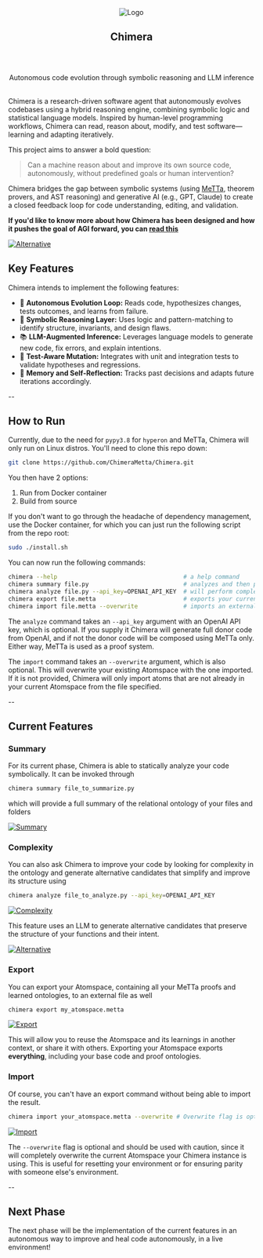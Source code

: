 <div align="center">
  <a>
    <img src="https://github.com/ChimeraMetta/Chimera/blob/main/assets/header.jpg?raw=true" alt="Logo">
  </a>

  <h2 align="center">Chimera</h2> <div style="height:30px"></div>

  <p align="center">
Autonomous code evolution through symbolic reasoning and LLM inference
    <br />
    <br />
  </p>
</div>

Chimera is a research-driven software agent that autonomously evolves codebases using a hybrid reasoning engine, combining symbolic logic and statistical language models. Inspired by human-level programming workflows, Chimera can read, reason about, modify, and test software—learning and adapting iteratively.

This project aims to answer a bold question:

> Can a machine reason about and improve its own source code, autonomously, without predefined goals or human intervention?

Chimera bridges the gap between symbolic systems (using [MeTTa](https://metta-lang.dev/docs/learn/learn.html), theorem provers, and AST reasoning) and generative AI (e.g., GPT, Claude) to create a closed feedback loop for code understanding, editing, and validation.

**If you'd like to know more about how Chimera has been designed and how it pushes the goal of AGI forward, you can [read this](./DESIGN.md)**

[![Alternative](./assets/alternative.png)](./assets/alternative.png)

## Key Features

Chimera intends to implement the following features:

- 🔄 **Autonomous Evolution Loop:** Reads code, hypothesizes changes, tests outcomes, and learns from failure.
- 🧩 **Symbolic Reasoning Layer:** Uses logic and pattern-matching to identify structure, invariants, and design flaws.
- 📚 **LLM-Augmented Inference:** Leverages language models to generate new code, fix errors, and explain intentions.
- 🧪 **Test-Aware Mutation:** Integrates with unit and integration tests to validate hypotheses and regressions.
- 🧠 **Memory and Self-Reflection:** Tracks past decisions and adapts future iterations accordingly.

--

## How to Run

Currently, due to the need for `pypy3.8` for `hyperon` and MeTTa, Chimera will only run on Linux distros. You'll need to clone this repo down:  

```bash
git clone https://github.com/ChimeraMetta/Chimera.git
```

You then have 2 options:

1. Run from Docker container
2. Build from source

If you don't want to go through the headache of dependency management, use the Docker container, for which you can just run the following 
script from the repo root:

```bash
sudo ./install.sh
```

You can now run the following commands:

```bash
chimera --help                                    # a help command
chimera summary file.py                           # analyzes and then provides a MeTTa summary of your file
chimera analyze file.py --api_key=OPENAI_API_KEY  # will perform complexity analysis and guide you through generating improved alternatives to your functions
chimera export file.metta                         # exports your current atomspace to a .metta file at the specified path
chimera import file.metta --overwrite             # imports an external .metta file into your atomspace
```

The `analyze` command takes an `--api_key` argument with an OpenAI API key, which is optional. If you supply it Chimera will 
generate full donor code from OpenAI, and if not the donor code will be composed using MeTTa only. Either way, MeTTa is used as 
a proof system.

The `import` command takes an `--overwrite` argument, which is also optional. This will overwrite your existing Atomspace with the 
one imported. If it is not provided, Chimera will only import atoms that are not already in your current Atomspace from the file specified.

--

## Current Features

### Summary

For its current phase, Chimera is able to statically analyze your code symbolically. It can be invoked through 

```sh
chimera summary file_to_summarize.py
```

which will provide a full summary of the relational ontology of your files and folders

[![Summary](./assets/summary.png)](./assets/summary.png)

### Complexity

You can also ask Chimera to improve your code by looking for complexity in the ontology and generate alternative 
candidates that simplify and improve its structure using

```sh
chimera analyze file_to_analyze.py --api_key=OPENAI_API_KEY
```

[![Complexity](./assets/complexity.png)](./assets/complexity.png)


This feature uses an LLM to generate alternative candidates that preserve the structure of your functions and their intent.


[![Alternative](./assets/alternative.png)](./assets/alternative.png)

### Export

You can export your Atomspace, containing all your MeTTa proofs and learned ontologies, to an external file as well

```sh
chimera export my_atomspace.metta
```

[![Export](./assets/export.png)](./assets/export.png)

This will allow you to reuse the Atomspace and its learnings in another context, or share it with others. Exporting your Atomspace 
exports __everything__, including your base code and proof ontologies.

### Import

Of course, you can't have an export command without being able to import the result.

```sh
chimera import your_atomspace.metta --overwrite # Overwrite flag is optional
```

[![Import](./assets/import.png)](./assets/import.png)

The `--overwrite` flag is optional and should be used with caution, since it will completely overwrite the current Atomspace 
your Chimera instance is using. This is useful for resetting your environment or for ensuring parity with someone else's environment.

-- 

## Next Phase

The next phase will be the implementation of the current features in an autonomous way to improve and heal code autonomously, in a live environment!